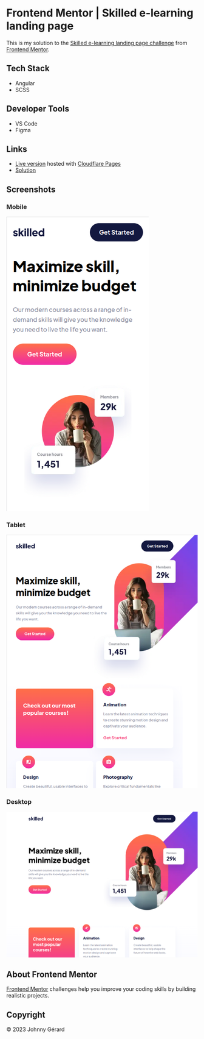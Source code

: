 # Frontend Mentor | Skilled e-learning landing page
This is my solution to the [Skilled e-learning landing page challenge]() from [Frontend Mentor](https://www.frontendmentor.io/).

## Tech Stack
 - Angular
 - SCSS

## Developer Tools
 - VS Code
 - Figma

## Links
 - [Live version](https://fem-skilled-e-learning-lp-jgerard.pages.dev) hosted with [Cloudflare Pages](https://pages.cloudflare.com/)
 - [Solution](https://www.frontendmentor.io/solutions/angular-with-scss-8jIGfw_7Wm)

## Screenshots
### Mobile
![mobile screenshot](./screenshot-mobile.png)
### Tablet
![tablet screenshot](./screenshot-tablet.png)
### Desktop
![desktop screenshot](./screenshot-desktop.png)

## About Frontend Mentor
[Frontend Mentor](https://www.frontendmentor.io/) challenges help you improve your coding skills by building realistic projects.

## Copyright
© 2023 Johnny Gérard
